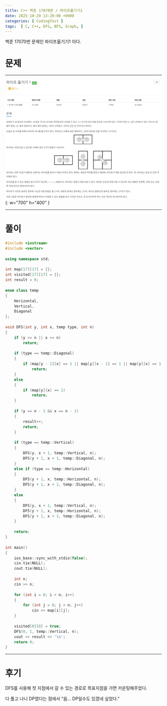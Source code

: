 ```yaml
---
title: C++ 백준 17070번 / 파이프옮기기1
date: 2025-10-29 13:20:00 +0900
categories: [ CodingTest ]  
tags:  [ C, C++, DFS, BFS, Graph, ]
---
```


백준 17070번 문제인 파이프옮기기1 이다.

# 문제   
---------------------------------------

![Desktop View](/assets/img/파이프옮기기1.png){: w="700" h="400" }

---------------------------------------

# 풀이

```c++
#include <iostream>
#include <vector>

using namespace std;

int map[17][17] = {};
int visited[17][17] = {};
int result = 0;

enum class temp
{
	Horizontal,
	Vertical,
	Diagonal
};

void DFS(int y, int x, temp type, int n)
{
	if (y >= n || x >= n)
		return;

	if (type == temp::Diagonal)
	{
		if (map[y - 1][x] == 1 || map[y][x - 1] == 1 || map[y][x] == 1)
			return;
	}
	else
	{
		if (map[y][x] == 1)
			return;
	}

	if (y == n - 1 && x == n - 1)
	{
		result++;
		return;
	}

	if (type == temp::Vertical)
	{
		DFS(y, x + 1, temp::Vertical, n);
		DFS(y + 1, x + 1, temp::Diagonal, n);
	}
	else if (type == temp::Horizontal)
	{
		DFS(y + 1, x, temp::Horizontal, n);
		DFS(y + 1, x + 1, temp::Diagonal, n);
	}
	else
	{
		DFS(y, x + 1, temp::Vertical, n);
		DFS(y + 1, x, temp::Horizontal, n);
		DFS(y + 1, x + 1, temp::Diagonal, n);
	}

	return;
}

int main()
{
	ios_base::sync_with_stdio(false);
	cin.tie(NULL);
	cout.tie(NULL);

	int n;
	cin >> n;

	for (int i = 0; i < n; i++)
	{
		for (int j = 0; j < n; j++)
			cin >> map[i][j];
	}

	visited[0][0] = true;
	DFS(0, 1, temp::Vertical, n);
	cout << result << '\n';
	return 0;
}
```
---------------------------------------

# 후기

DFS를 사용해 첫 지점에서 갈 수 있는 경로로 목표지점을 가면 카운팅해주었다.

다 풀고 나니 DP였다는 점에서 "음... DP일수도 있겠네 싶었다."
